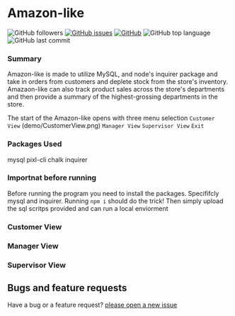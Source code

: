 # Amazon-like
![GitHub followers](https://img.shields.io/github/followers/cl33per?style=social)
[![GitHub issues](https://img.shields.io/github/issues/cl33per/Amazon-like)](https://github.com/cl33per/Amazon-like/issues)
[![GitHub](https://img.shields.io/github/license/cl33per/Amazon-like)](https://img.shields.io/github/license/cl33per/Amazon-like)
![GitHub top language](https://img.shields.io/github/languages/top/cl33per/Amazon-like)
![GitHub last commit](https://img.shields.io/github/last-commit/cl33per/Amazon-like)

### Summary

Amazon-like is made to utilize MySQL, and node's inquirer package and take in orders from customers and deplete stock from the store's inventory. Amazaon-like can also track product sales across the store's departments and then provide a summary of the highest-grossing departments in the store.

The start of the Amazon-like opens with three menu selection 
`Customer View`
(demo/CustomerView.png)
`Manager View`
`Supervisor View`
`Exit`


### Packages Used 
mysql
pixl-cli
chalk
inquirer

### Importnat before running

Before running the program you need to install the packages. Specififcly mysql and inquirer. 
Running `npm i` should do the trick!
Then simply upload the sql scritps provided and can run a local enviorment

### Customer View



### Manager View



### Supervisor View



## Bugs and feature requests
Have a bug or a feature request? [please open a new issue](https://github.com/cl33per/Amazon-like/issues/new)
  